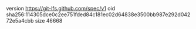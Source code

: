 version https://git-lfs.github.com/spec/v1
oid sha256:114305dce0c2ee751fded84c181ec02d64838e3500bb987e292d04272e5a4cbb
size 46668
